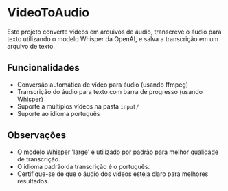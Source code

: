 # VideoToAudio

Este projeto converte vídeos em arquivos de áudio, transcreve o áudio para texto utilizando o modelo Whisper da OpenAI, e salva a transcrição em um arquivo de texto.

## Funcionalidades
- Conversão automática de vídeo para áudio (usando ffmpeg)
- Transcrição do áudio para texto com barra de progresso (usando Whisper)
- Suporte a múltiplos vídeos na pasta `input/`
- Suporte ao idioma português

## Observações
- O modelo Whisper 'large' é utilizado por padrão para melhor qualidade de transcrição.
- O idioma padrão da transcrição é o português.
- Certifique-se de que o áudio dos vídeos esteja claro para melhores resultados.
